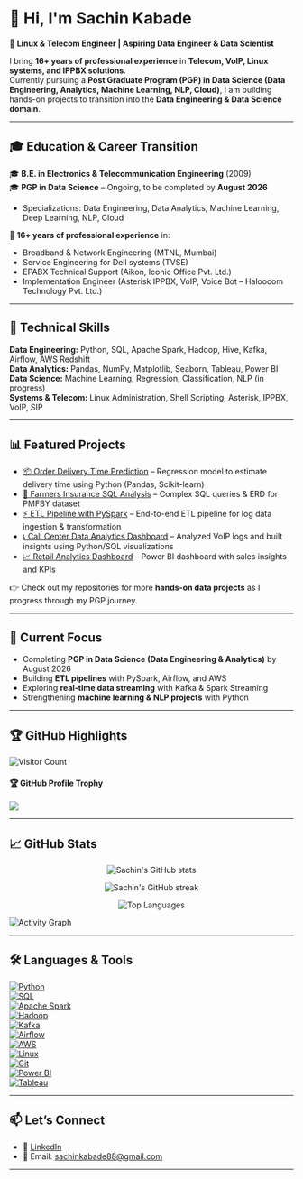 # 👋 Hi, I'm Sachin Kabade  

🚀 **Linux & Telecom Engineer | Aspiring Data Engineer & Data Scientist**  

I bring **16+ years of professional experience** in **Telecom, VoIP, Linux systems, and IPPBX solutions**.  
Currently pursuing a **Post Graduate Program (PGP) in Data Science (Data Engineering, Analytics, Machine Learning, NLP, Cloud)**, I am building hands-on projects to transition into the **Data Engineering & Data Science domain**.  

---

## 🎓 Education & Career Transition  

🎓 **B.E. in Electronics & Telecommunication Engineering** (2009)  
🎓 **PGP in Data Science** – Ongoing, to be completed by **August 2026**  
- Specializations: Data Engineering, Data Analytics, Machine Learning, Deep Learning, NLP, Cloud  

💼 **16+ years of professional experience** in:  
- Broadband & Network Engineering (MTNL, Mumbai)  
- Service Engineering for Dell systems (TVSE)  
- EPABX Technical Support (Aikon, Iconic Office Pvt. Ltd.)  
- Implementation Engineer (Asterisk IPPBX, VoIP, Voice Bot – Haloocom Technology Pvt. Ltd.)  

---

## 🔧 Technical Skills  

**Data Engineering:** Python, SQL, Apache Spark, Hadoop, Hive, Kafka, Airflow, AWS Redshift  
**Data Analytics:** Pandas, NumPy, Matplotlib, Seaborn, Tableau, Power BI  
**Data Science:** Machine Learning, Regression, Classification, NLP (in progress)  
**Systems & Telecom:** Linux Administration, Shell Scripting, Asterisk, IPPBX, VoIP, SIP  

---

## 📊 Featured Projects  

- [📦 Order Delivery Time Prediction](#) – Regression model to estimate delivery time using Python (Pandas, Scikit-learn)  
- [📑 Farmers Insurance SQL Analysis](#) – Complex SQL queries & ERD for PMFBY dataset  
- [⚡ ETL Pipeline with PySpark](#) – End-to-end ETL pipeline for log data ingestion & transformation  
- [📞 Call Center Data Analytics Dashboard](#) – Analyzed VoIP logs and built insights using Python/SQL visualizations  
- [📈 Retail Analytics Dashboard](#) – Power BI dashboard with sales insights and KPIs  

👉 Check out my repositories for more **hands-on data projects** as I progress through my PGP journey.  

---

## 🎯 Current Focus  

- Completing **PGP in Data Science (Data Engineering & Analytics)** by August 2026  
- Building **ETL pipelines** with PySpark, Airflow, and AWS  
- Exploring **real-time data streaming** with Kafka & Spark Streaming  
- Strengthening **machine learning & NLP projects** with Python  

---

## 🏆 GitHub Highlights  

![Visitor Count](https://profile-counter.glitch.me/sachink88/count.svg)  

<div>
  <h4>🏆 GitHub Profile Trophy</h4>
  <a href="https://github.com/ryo-ma/github-profile-trophy">
    <img src="https://github-profile-trophy.vercel.app/?username=sachink88&column=7&theme=onedark"/>
  </a>
</div>  

---

## 📈 GitHub Stats  

<p align="center">
  <img src="https://github-readme-stats.vercel.app/api?username=sachink88&show_icons=true&theme=radical" alt="Sachin's GitHub stats" />
</p>

<p align="center">
  <img src="https://github-readme-streak-stats.herokuapp.com/?user=sachink88&theme=radical" alt="Sachin's GitHub streak" />
</p>

<p align="center">
  <img src="https://github-readme-stats.vercel.app/api/top-langs/?username=sachink88&layout=compact&theme=radical" alt="Top Languages" />
</p>

![Activity Graph](https://github-readme-activity-graph.vercel.app/graph?username=sachink88&theme=react-dark&area=true)  

---

## 🛠️ Languages & Tools  

[![Python](https://img.shields.io/badge/Python-3776AB?style=for-the-badge&logo=python&logoColor=white)](https://www.python.org/)  
[![SQL](https://img.shields.io/badge/SQL-025E8C?style=for-the-badge&logo=postgresql&logoColor=white)](https://www.postgresql.org/)  
[![Apache Spark](https://img.shields.io/badge/Apache%20Spark-E25A1C?style=for-the-badge&logo=apachespark&logoColor=white)](https://spark.apache.org/)  
[![Hadoop](https://img.shields.io/badge/Hadoop-FF9900?style=for-the-badge&logo=apachehadoop&logoColor=black)](https://hadoop.apache.org/)  
[![Kafka](https://img.shields.io/badge/Kafka-231F20?style=for-the-badge&logo=apachekafka&logoColor=white)](https://kafka.apache.org/)  
[![Airflow](https://img.shields.io/badge/Airflow-017CEE?style=for-the-badge&logo=apacheairflow&logoColor=white)](https://airflow.apache.org/)  
[![AWS](https://img.shields.io/badge/AWS-FF9900?style=for-the-badge&logo=amazonaws&logoColor=white)](https://aws.amazon.com/)  
[![Linux](https://img.shields.io/badge/Linux-FCC624?style=for-the-badge&logo=linux&logoColor=black)](https://www.linux.org/)  
[![Git](https://img.shields.io/badge/Git-F05032?style=for-the-badge&logo=git&logoColor=white)](https://git-scm.com/)  
[![Power BI](https://img.shields.io/badge/PowerBI-F2C811?style=for-the-badge&logo=powerbi&logoColor=black)](https://powerbi.microsoft.com/)  
[![Tableau](https://img.shields.io/badge/Tableau-E97627?style=for-the-badge&logo=tableau&logoColor=white)](https://www.tableau.com/)  

---

## 📫 Let’s Connect  

- 💼 [LinkedIn](https://linkedin.com/in/sachinkabade88)  
- 📧 Email: sachinkabade88@gmail.com  

---

